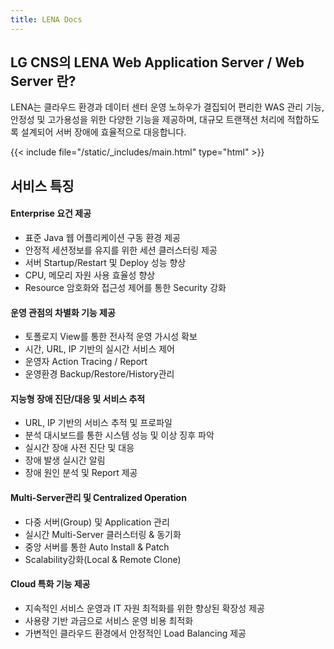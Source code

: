 ```yaml
---
title: LENA Docs
---
```


## LG CNS의 LENA Web Application Server / Web Server 란?
LENA는 클라우드 환경과 데이터 센터 운영 노하우가 결집되어 편리한 WAS 관리 기능, 안정성 및 고가용성을 위한 다양한 기능을 제공하며, 대규모 트랜잭션 처리에 적합하도록 설계되어 서버 장애에 효율적으로 대응합니다.

{{< include file="/static/_includes/main.html" type="html" >}}


## 서비스 특징
#### Enterprise 요건 제공
- 표준 Java 웹 어플리케이션 구동 환경 제공
- 안정적 세션정보를 유지를 위한 세션 클러스터링 제공
- 서버 Startup/Restart 및 Deploy 성능 향상
- CPU, 메모리 자원 사용 효율성 향상
- Resource 암호화와 접근성 제어를 통한 Security 강화

#### 운영 관점의 차별화 기능 제공
- 토폴로지 View를 통한 전사적 운영 가시성 확보
- 시간, URL, IP 기반의 실시간 서비스 제어
- 운영자 Action Tracing / Report
- 운영환경 Backup/Restore/History관리

#### 지능형 장애 진단/대응 및 서비스 추적
- URL, IP 기반의 서비스 추적 및 프로파일
- 분석 대시보드를 통한 시스템 성능 및 이상 징후 파악
- 실시간 장애 사전 진단 및 대응
- 장애 발생 실시간 알림
- 장애 원인 분석 및 Report 제공

#### Multi-Server관리 및 Centralized Operation
- 다중 서버(Group) 및 Application 관리
- 실시간 Multi-Server 클러스터링 & 동기화
- 중앙 서버를 통한 Auto Install & Patch
- Scalability강화(Local & Remote Clone)

#### Cloud 특화 기능 제공
- 지속적인 서비스 운영과 IT 자원 최적화를 위한 향상된 확장성 제공
- 사용량 기반 과금으로 서비스 운영 비용 최적화
- 가변적인 클라우드 환경에서 안정적인 Load Balancing 제공